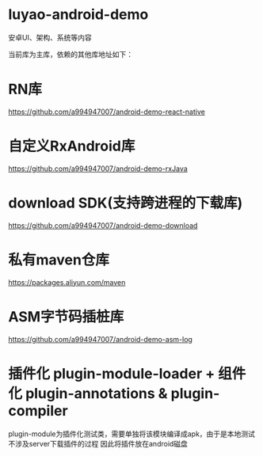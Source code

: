 # luyao-android-demo
安卓UI、架构、系统等内容

当前库为主库，依赖的其他库地址如下：
# RN库
https://github.com/a994947007/android-demo-react-native

# 自定义RxAndroid库
https://github.com/a994947007/android-demo-rxJava

# download SDK(支持跨进程的下载库)
https://github.com/a994947007/android-demo-download

# 私有maven仓库
https://packages.aliyun.com/maven

# ASM字节码插桩库
https://github.com/a994947007/android-demo-asm-log

# 插件化 plugin-module-loader + 组件化 plugin-annotations & plugin-compiler
plugin-module为插件化测试类，需要单独将该模块编译成apk，由于是本地测试不涉及server下载插件的过程
因此将插件放在android磁盘